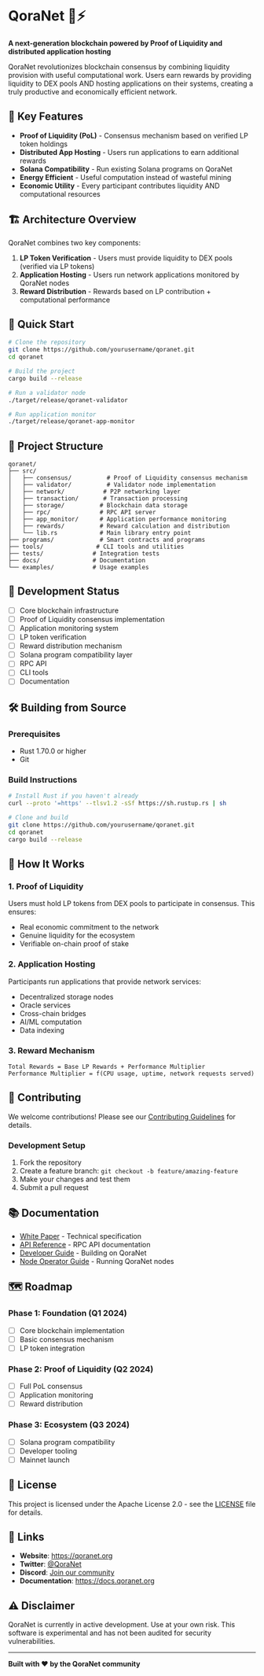 # QoraNet 🌊⚡

**A next-generation blockchain powered by Proof of Liquidity and distributed application hosting**

QoraNet revolutionizes blockchain consensus by combining liquidity provision with useful computational work. Users earn rewards by providing liquidity to DEX pools AND hosting applications on their systems, creating a truly productive and economically efficient network.

## 🎯 Key Features

- **Proof of Liquidity (PoL)** - Consensus mechanism based on verified LP token holdings
- **Distributed App Hosting** - Users run applications to earn additional rewards
- **Solana Compatibility** - Run existing Solana programs on QoraNet
- **Energy Efficient** - Useful computation instead of wasteful mining
- **Economic Utility** - Every participant contributes liquidity AND computational resources

## 🏗️ Architecture Overview

QoraNet combines two key components:
1. **LP Token Verification** - Users must provide liquidity to DEX pools (verified via LP tokens)
2. **Application Hosting** - Users run network applications monitored by QoraNet nodes
3. **Reward Distribution** - Rewards based on LP contribution + computational performance

## 🚀 Quick Start

```bash
# Clone the repository
git clone https://github.com/yourusername/qoranet.git
cd qoranet

# Build the project
cargo build --release

# Run a validator node
./target/release/qoranet-validator

# Run application monitor
./target/release/qoranet-app-monitor
```

## 📁 Project Structure

```
qoranet/
├── src/
│   ├── consensus/          # Proof of Liquidity consensus mechanism
│   ├── validator/          # Validator node implementation
│   ├── network/           # P2P networking layer
│   ├── transaction/       # Transaction processing
│   ├── storage/          # Blockchain data storage
│   ├── rpc/              # RPC API server
│   ├── app_monitor/      # Application performance monitoring
│   ├── rewards/          # Reward calculation and distribution
│   └── lib.rs            # Main library entry point
├── programs/             # Smart contracts and programs
├── tools/               # CLI tools and utilities
├── tests/              # Integration tests
├── docs/               # Documentation
└── examples/           # Usage examples
```

## 🔧 Development Status

- [ ] Core blockchain infrastructure
- [ ] Proof of Liquidity consensus implementation
- [ ] Application monitoring system
- [ ] LP token verification
- [ ] Reward distribution mechanism
- [ ] Solana program compatibility layer
- [ ] RPC API
- [ ] CLI tools
- [ ] Documentation

## 🛠️ Building from Source

### Prerequisites
- Rust 1.70.0 or higher
- Git

### Build Instructions
```bash
# Install Rust if you haven't already
curl --proto '=https' --tlsv1.2 -sSf https://sh.rustup.rs | sh

# Clone and build
git clone https://github.com/yourusername/qoranet.git
cd qoranet
cargo build --release
```

## 📖 How It Works

### 1. Proof of Liquidity
Users must hold LP tokens from DEX pools to participate in consensus. This ensures:
- Real economic commitment to the network
- Genuine liquidity for the ecosystem
- Verifiable on-chain proof of stake

### 2. Application Hosting
Participants run applications that provide network services:
- Decentralized storage nodes
- Oracle services  
- Cross-chain bridges
- AI/ML computation
- Data indexing

### 3. Reward Mechanism
```
Total Rewards = Base LP Rewards + Performance Multiplier
Performance Multiplier = f(CPU usage, uptime, network requests served)
```

## 🤝 Contributing

We welcome contributions! Please see our [Contributing Guidelines](CONTRIBUTING.md) for details.

### Development Setup
1. Fork the repository
2. Create a feature branch: `git checkout -b feature/amazing-feature`
3. Make your changes and test them
4. Submit a pull request

## 📚 Documentation

- [White Paper](docs/whitepaper.md) - Technical specification
- [API Reference](docs/api.md) - RPC API documentation  
- [Developer Guide](docs/development.md) - Building on QoraNet
- [Node Operator Guide](docs/node-operation.md) - Running QoraNet nodes

## 🗺️ Roadmap

### Phase 1: Foundation (Q1 2024)
- [ ] Core blockchain implementation
- [ ] Basic consensus mechanism
- [ ] LP token integration

### Phase 2: Proof of Liquidity (Q2 2024)  
- [ ] Full PoL consensus
- [ ] Application monitoring
- [ ] Reward distribution

### Phase 3: Ecosystem (Q3 2024)
- [ ] Solana program compatibility
- [ ] Developer tooling
- [ ] Mainnet launch

## 📄 License

This project is licensed under the Apache License 2.0 - see the [LICENSE](LICENSE) file for details.

## 🔗 Links

- **Website**: https://qoranet.org
- **Twitter**: [@QoraNet](https://twitter.com/qoranet)
- **Discord**: [Join our community](https://discord.gg/qoranet)
- **Documentation**: https://docs.qoranet.org

## ⚠️ Disclaimer

QoraNet is currently in active development. Use at your own risk. This software is experimental and has not been audited for security vulnerabilities.

---

**Built with ❤️ by the QoraNet community**
